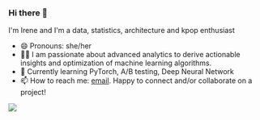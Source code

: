 ### Hi there 👋 

<!--
**irenechang1510/irenechang1510** is a ✨ _special_ ✨ repository because its `README.md` (this file) appears on your GitHub profile.

Here are some ideas to get you started:

- 🔭 I’m currently working on ...
- 🌱 I’m currently learning ...
- 👯 I’m looking to collaborate on ...
- 🤔 I’m looking for help with ...
- 💬 Ask me about ...
- 📫 How to reach me: ...
- 😄 Pronouns: ...
- ⚡ Fun fact: ...
-->

I'm Irene and I'm a data, statistics, architecture and kpop enthusiast

- 😄 Pronouns: she/her
- 👩‍💻 I am passionate about advanced analytics to derive actionable insights and optimization of machine learning algorithms.
- 🌱 Currently learning PyTorch, A/B testing, Deep Neural Network
- 📫 How to reach me: [email](mailto:binh.chang@tufts.edu). Happy to connect and/or collaborate on a project!

![](https://komarev.com/ghpvc/?username=irenechang1510&color=A4CEE5)
